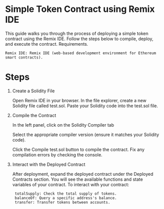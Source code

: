 # Simple Token Contract using Remix IDE

This guide walks you through the process of deploying a simple token contract using the Remix IDE. Follow the steps below to compile, deploy, and execute the contract.
Requirements. 

    Remix IDE: Remix IDE (web-based development environment for Ethereum smart contracts).
    
# Steps
1. Create a Solidity File

    Open Remix IDE in your browser.
    In the file explorer, create a new Solidity file called test.sol.
    Paste your Solidity code into the test.sol file.

2. Compile the Contract

    In the left panel, click on the Solidity Compiler tab
   
    Select the appropriate compiler version (ensure it matches your Solidity code).
   
    Click the Compile test.sol button to compile the contract.
            Fix any compilation errors by checking the console.
   
4. Interact with the Deployed Contract

    After deployment, expand the deployed contract under the Deployed Contracts section.
    You will see the available functions and state variables of your contract.
    To interact with your contract:
   
        totalSupply: Check the total supply of tokens.
        balanceOf: Query a specific address's balance.
        transfer: Transfer tokens between accounts.
